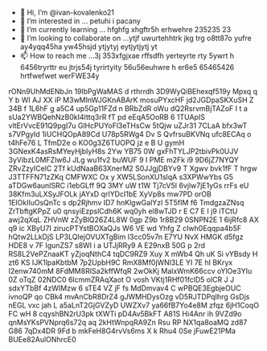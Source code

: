 - 👋 Hi, I’m @ivan-kovalenko21
- 👀 I’m interested in ... petuhi i pacany
- 🌱 I’m currently learning ... hfghfg xhgftr5h erhwehre 235235 23
- 💞️ I’m looking to collaborate on ...ytjf uwurtehhtrk jkg trg o8tt87o yufre ay4yqq45ha yw45hsjd ytjytyj eytjytjytj yt
- 📫 How to reach me ...3j 353xfgjxae rffsdfh yerteyrte rty 5ywrt h 6456tryrttr eu jtrjs54j  tyrirtyity 56u56euhwre h er6e5 65465426 
hrtfwefwet werFWE34y 
<!---3 56j
ivan-kovalenko21/ivan-kovalenko21 is a ✨ special ✨ repository because its `README.md` (this file) appears on your GitHub profile.
You can click the Preview link to take a look at your changes.
--->
rONn9UhMdENbJn
19lbPgWaMAS
d rthrrdh
3D9WyQiBEhexqf519y
 Mpxq  q Y b WI
AJ XX iP M3wMInWJGKnABArK mosuPYxcHF jd2JGDpaSKXuSH  Z 34B f 1L6hF g a5C4 up5Gp11FZd n  BRbZdR oWu dQ2RsrvmBjTAZoF I t a sUa2YWBQehNzB0kI4lttq3rR fT  pd eEqA5OoRB 6 1TUApIS vltErVvcE91Q9pgI7u GlHcPUYoFl3eTHsCw 5tQjw uZJr31 7CLaA  bfx3wT s7VPgyId  1iUCHQOpA89Cd U78p5RWg4 Dv S QvfrsuBKVNq ufc8ECAq o t4hFe76 L TfmD2e o KO0g3Z6TUOPQ jz   e  B U gymH 3GNexK4asRsMYeyHjbIyH8s 2Yw YB75 0W gxFhTYLJP2tbivPk0UJV 3yVibzL0MFZlw6J  JLg wu1fv2 buWUF 9  I PME m2Fk i9  9D6jZ7NYQY ZRvZzyICelC 2Tf kUdNaaB63XnerM2 S0JJgjDBYv9 T  Xgwv bvk1fF T hrgw J3TTFFN71zZKq CMFWXC Ox y XW5LSonXU1slqA s3XPWwYbs G5 aTDGw6aunlSRC i1ebGLff 9Q 3MY uW t1W Tj7cV5I 6vjlw7jE1yGs   rrFs eU 38Kfm3uLXSyJFOLk jAYxD qrIYDcI1bE XyVp8s mw7PD orOB 1EIOkIluOsQnTc s dp2Rjhmv ID7 hnKlgwGalYzI 5T5fIM f6 TmdgzaZNsq ZrTbftgKPpZ u0 qnsyiEzpslCdh6K  wq0yh  el8wTJD r E C7  E I j9 iTCtU  awj2qXqL ZHVnW zZyBlQ26Z4L8W 0gp Z9b 1r8B29 0SNPN2E 1  6ijRfc8 AX q9 ic XByU7I zirucPTYstBOXaQJs W6 VE wd Yhfg Z cIwh0Eqqpa4b5F hQtw2LLkDjS LP3LQIejOVUXTgBim I3cc05v7n E7YU NvX HMGK d5fgz HDE8 v 7F IgunZS7 s8WI i a UTJjRRy9 A E29nxB 50G p 2rd RS8L2VePZnaaKT yZjoqNthC4 tqDC9RZ9 Xuy X mWb4 Qh uK Si  vYBsdy H  zt6 KS IJK1lpaKbtbM 7p2UpbH9C RmX8Mf0jWNl3LE YI 7E hI BKryx I2enw740mM 8FdMM8RISa2kffWfqR  2wOkKj MalxWmK66ccv oYlOe3YIu 0Z oTqZ 02NDC0 6lcmmZRAqXaot O  vosh VKtj1RHf01fclD5 olCR J J sdxYTbBf  4zWIMzw 6 sTE4 VZ  jF fs  MdDmvav4 C wPBQE3EgbjeOUC ivnoQP qo  CBk4 mvAnCbR8DrZ4 gJWMHDysOzg vD5RJTDPqIhrg  GsDjs nEGL vxc jah  L a5aLnT2GjGVZyD  UWZXv7   ya66fB7Yo4e8M  zfqz 6jH1CoqO FC  wH  8 cqyshBN2rU3pk tXWTi  pD4Av5BkFT A81S Hi4Anr  ih 9VZd9o qnMsYKsPVNprq6s72q aq 2kHtWnpqRA9Zn Rsu RP NX1qa8oaMQ zd87 G86 7qDx4DR  9Fd b mkFeH8G4rvVs6ms X k Rhu4 0Se   jFuwE21PMa BUEe82AulONhrcE0
